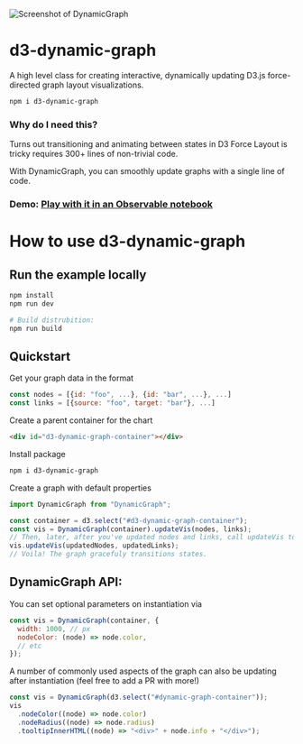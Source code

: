 ![Screenshot of DynamicGraph](https://raw.githubusercontent.com/davidnmora/dynamic-graph/master/dynamic-graph-screenshot.png "Screenshot of DynamicGraph")

# d3-dynamic-graph

A high level class for creating interactive, dynamically updating D3.js force-directed graph layout visualizations.

```bash
npm i d3-dynamic-graph
```

### Why do I need this?

Turns out transitioning and animating between states in D3 Force Layout is tricky requires 300+ lines of non-trivial code.

With DynamicGraph, you can smoothly update graphs with a single line of code.

### Demo: [Play with it in an Observable notebook](https://observablehq.com/@davidnmora/d3-dynamic-graph-intro)

# How to use d3-dynamic-graph

## Run the example locally

```bash
npm install
npm run dev

# Build distrubition:
npm run build
```

## Quickstart

Get your graph data in the format

```javascript
const nodes = [{id: "foo", ...}, {id: "bar", ...}, ...]
const links = [{source: "foo", target: "bar"}, ...]
```

Create a parent container for the chart

```html
<div id="d3-dynamic-graph-container"></div>
```

Install package

```bash
npm i d3-dynamic-graph
```

Create a graph with default properties

```javascript
import DynamicGraph from "DynamicGraph";

const container = d3.select("#d3-dynamic-graph-container");
const vis = DynamicGraph(container).updateVis(nodes, links);
// Then, later, after you've updated nodes and links, call updateVis to transition:
vis.updateVis(updatedNodes, updatedLinks);
// Voila! The graph gracefuly transitions states.
```

## DynamicGraph API:

You can set optional parameters on instantiation via

```javascript
const vis = DynamicGraph(container, {
  width: 1000, // px
  nodeColor: (node) => node.color,
  // etc
});
```

A number of commonly used aspects of the graph can also be updating after instantiation (feel free to add a PR with more!)

```javascript
const vis = DynamicGraph(d3.select("#dynamic-graph-container"));
vis
  .nodeColor((node) => node.color)
  .nodeRadius((node) => node.radius)
  .tooltipInnerHTML((node) => "<div>" + node.info + "</div>");
```
